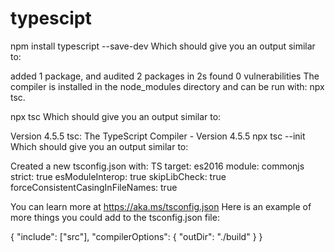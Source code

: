 # typescipt
npm install typescript --save-dev
Which should give you an output similar to:

added 1 package, and audited 2 packages in 2s
found 0 vulnerabilities
The compiler is installed in the node_modules directory and can be run with: npx tsc.

npx tsc
Which should give you an output similar to:

Version 4.5.5
tsc: The TypeScript Compiler - Version 4.5.5
npx tsc --init
Which should give you an output similar to:

Created a new tsconfig.json with:
TS
  target: es2016
  module: commonjs
  strict: true
  esModuleInterop: true
  skipLibCheck: true
  forceConsistentCasingInFileNames: true

You can learn more at https://aka.ms/tsconfig.json
Here is an example of more things you could add to the tsconfig.json file:

{
  "include": ["src"],
  "compilerOptions": {
    "outDir": "./build"
  }
}
